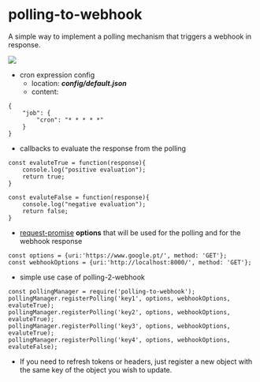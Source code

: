# polling-to-webhook
A simple way to implement a polling mechanism that triggers a webhook in response.

![](https://raw.githubusercontent.com/daveseco7/polling-to-webhoook/master/polling-to-webhook.png)

* cron expression config
    * location: _**config/default.json**_
    * content:
```
{
    "job": {
        "cron": "* * * * *"
    }
}
```


* callbacks to evaluate the response from the polling
```
const evaluteTrue = function(response){
    console.log("positive evaluation");
    return true;
}

const evaluteFalse = function(response){
    console.log("negative evaluation");
    return false;
}
```

* [request-promise](https://github.com/request/request-promise) __options__ that will be used for the polling and for the webhook response

```
const options = {uri:'https://www.google.pt/', method: 'GET'};
const webhookOptions = {uri:'http://localhost:8000/', method: 'GET'};
```


* simple use case of polling-2-webhook
```
const pollingManager = require('polling-to-webhook');
pollingManager.registerPolling('key1', options, webhookOptions, evaluteTrue);
pollingManager.registerPolling('key2', options, webhookOptions, evaluteTrue);
pollingManager.registerPolling('key3', options, webhookOptions, evaluteTrue);
pollingManager.registerPolling('key4', options, webhookOptions, evaluteFalse);

```
* If you need to refresh tokens or headers, just register a new object with the same key of the object you wish to update.
